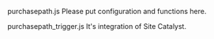 purchasepath.js
Please put configuration and functions here.

purchasepath_trigger.js
It's integration of Site Catalyst.